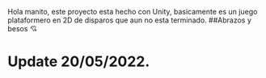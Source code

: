 Hola manito, este proyecto esta hecho con Unity, basicamente es un juego plataformero en 2D de disparos que aun no esta terminado.
##Abrazos y besos 💘
# Update 20/05/2022.
